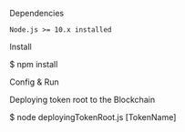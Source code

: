 
Dependencies

    Node.js >= 10.x installed

Install

$ npm install

Config & Run

Deploying token root to the Blockchain

$ node deployingTokenRoot.js [TokenName]

